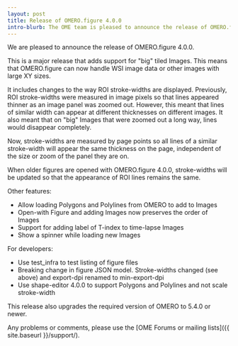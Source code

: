 ```yaml
---
layout: post
title: Release of OMERO.figure 4.0.0
intro-blurb: The OME team is pleased to announce the release of OMERO.figure 4.0.0
---
```

We are pleased to announce the release of OMERO.figure 4.0.0.

This is a major release that adds support for "big" tiled Images.
This means that OMERO.figure can now handle WSI image data or other images with
large XY sizes.

It includes changes to the way ROI stroke-widths are displayed. 
Previously, ROI stroke-widths were measured in image pixels so that
lines appeared thinner as an image panel was zoomed out.
However, this meant that lines of similar width can appear at different
thicknesses on different images. It also meant that on "big" Images that
were zoomed out a long way, lines would disappear completely.

Now, stroke-widths are measured by page points so all lines of a
similar stroke-width will appear the same thickness on the page,
independent of the size or zoom of the panel they are on.

When older figures are opened with OMERO.figure 4.0.0, stroke-widths
will be updated so that the appearance of ROI lines remains the same.

Other features:

* Allow loading Polygons and Polylines from OMERO to add to Images
* Open-with Figure and adding Images now preserves the order of Images
* Support for adding label of T-index to time-lapse Images
* Show a spinner while loading new Images

For developers:

* Use test_infra to test listing of figure files
* Breaking change in figure JSON model. Stroke-widths changed (see above) and export-dpi renamed to min-export-dpi
* Use shape-editor 4.0.0 to support Polygons and Polylines and not scale stroke-width

This release also upgrades the required version of OMERO
to 5.4.0 or newer.

Any problems or comments, please use the [OME Forums or mailing lists]({{ site.baseurl }}/support/).
